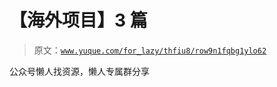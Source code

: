 # 【海外项目】3 篇

> 原文：[`www.yuque.com/for_lazy/thfiu8/row9n1fqbg1ylo62`](https://www.yuque.com/for_lazy/thfiu8/row9n1fqbg1ylo62)



公众号懒人找资源，懒人专属群分享